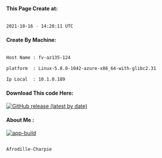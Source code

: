 
   
#### This Page Create at:

```bash

2021-10-16 - 14:28:11 UTC

```

#### Create By Machine:

```bash

Host Name : fv-az135-124

platform  : Linux-5.8.0-1042-azure-x86_64-with-glibc2.31

Ip Local  : 10.1.0.189

```
#### Download This code Here:

[![GitHub release (latest by date)](https://img.shields.io/github/v/release/Afrodille-Charpie/App-Build-1?style=for-the-badge&label=Download)](https://github.com/Afrodille-Charpie/App-Build-1/releases) 

</p> 

#### About Me :

[![app-build](https://github.com/Afrodille-Charpie/App-Build-1/actions/workflows/app-build.yml/badge.svg)](https://github.com/Afrodille-Charpie/App-Build-1/actions/workflows/app-build.yml)

```bash

Afrodille-Charpie

```

